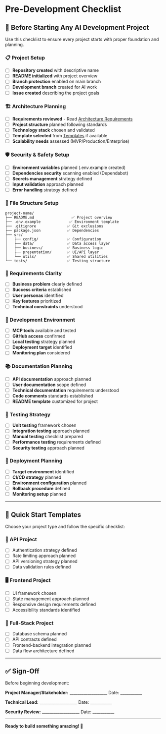 # Pre-Development Checklist

## 🚀 Before Starting Any AI Development Project

Use this checklist to ensure every project starts with proper foundation and planning.

### **📋 Project Setup**
- [ ] **Repository created** with descriptive name
- [ ] **README initialized** with project overview
- [ ] **Branch protection** enabled on main branch
- [ ] **Development branch** created for AI work
- [ ] **Issue created** describing the project goals

### **🏗️ Architecture Planning**
- [ ] **Requirements reviewed** - Read [Architecture Requirements](../architecture/requirements.md)
- [ ] **Project structure** planned following standards
- [ ] **Technology stack** chosen and validated
- [ ] **Template selected** from [Templates](../templates/) if available
- [ ] **Scalability needs** assessed (MVP/Production/Enterprise)

### **🛡️ Security & Safety Setup**
- [ ] **Environment variables** planned (.env.example created)
- [ ] **Dependencies security** scanning enabled (Dependabot)
- [ ] **Secrets management** strategy defined
- [ ] **Input validation** approach planned
- [ ] **Error handling** strategy defined

### **📁 File Structure Setup**
```
project-name/
├── README.md                 ✅ Project overview
├── .env.example             ✅ Environment template  
├── .gitignore              ✅ Git exclusions
├── package.json            ✅ Dependencies
├── src/
│   ├── config/             ✅ Configuration
│   ├── data/               ✅ Data access layer
│   ├── business/           ✅ Business logic
│   ├── presentation/       ✅ UI/API layer
│   └── utils/              ✅ Shared utilities
└── tests/                  ✅ Testing structure
```

### **🎯 Requirements Clarity**
- [ ] **Business problem** clearly defined
- [ ] **Success criteria** established
- [ ] **User personas** identified
- [ ] **Key features** prioritized
- [ ] **Technical constraints** understood

### **🔧 Development Environment**
- [ ] **MCP tools** available and tested
- [ ] **GitHub access** confirmed
- [ ] **Local testing** strategy planned
- [ ] **Deployment target** identified
- [ ] **Monitoring plan** considered

### **📚 Documentation Planning**
- [ ] **API documentation** approach planned
- [ ] **User documentation** scope defined
- [ ] **Technical documentation** requirements understood
- [ ] **Code comments** standards established
- [ ] **README template** customized for project

### **🧪 Testing Strategy**
- [ ] **Unit testing** framework chosen
- [ ] **Integration testing** approach planned
- [ ] **Manual testing** checklist prepared
- [ ] **Performance testing** requirements defined
- [ ] **Security testing** approach planned

### **🚀 Deployment Planning**
- [ ] **Target environment** identified
- [ ] **CI/CD strategy** planned
- [ ] **Environment configuration** planned
- [ ] **Rollback procedure** defined
- [ ] **Monitoring setup** planned

---

## 🎯 Quick Start Templates

Choose your project type and follow the specific checklist:

### **🔗 API Project**
- [ ] Authentication strategy defined
- [ ] Rate limiting approach planned
- [ ] API versioning strategy planned
- [ ] Data validation rules defined

### **🖥️ Frontend Project**  
- [ ] UI framework chosen
- [ ] State management approach planned
- [ ] Responsive design requirements defined
- [ ] Accessibility standards identified

### **🔄 Full-Stack Project**
- [ ] Database schema planned
- [ ] API contracts defined
- [ ] Frontend-backend integration planned
- [ ] Data flow architecture defined

---

## ✅ Sign-Off

Before beginning development:

**Project Manager/Stakeholder:** ___________________ Date: ___________

**Technical Lead:** ___________________ Date: ___________

**Security Review:** ___________________ Date: ___________

---

**Ready to build something amazing! 🚀**
